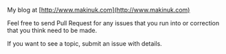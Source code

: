 My blog at [http://www.makinuk.com](http://www.makinuk.com)

Feel free to send Pull Request for any issues that you run into or correction that you think need to be made.  

If you want to see a topic, submit an issue with details.
